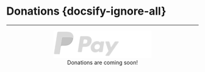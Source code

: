 # Donations {docsify-ignore-all}
---
<embed>
    <center>
        <a><img src="/docs/files/paypal.png"></a>
    </center>
    <center>
        <a target="_blank">Donations are coming soon!</a>
    </center>
</embed>